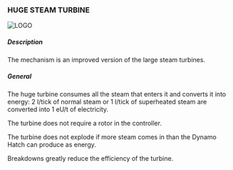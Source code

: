 ### HUGE STEAM TURBINE

![LOGO](https://cdn.discordapp.com/attachments/916288528546144256/939509520978313266/hugeturbine.png)

##### Description

The mechanism is an improved version of the large steam turbines.

##### General

The huge turbine consumes all the steam that enters it and converts it into energy: 2 l/tick of normal steam or 1 l/tick of superheated steam are converted into 1 eU/t of electricity.

The turbine does not require a rotor in the controller.

The turbine does not explode if more steam comes in than the Dynamo Hatch can produce as energy.

Breakdowns greatly reduce the efficiency of the turbine. 
